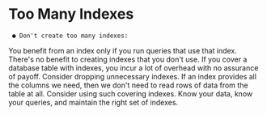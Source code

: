 # Too Many Indexes

     ● Don't create too many indexes:
You benefit from an index only if you run queries that use that index.
There's no benefit to creating indexes that you don't use.
If you cover a database table with indexes, you incur a lot of overhead
with no assurance of payoff.
Consider dropping unnecessary indexes.
If an index provides all the columns we need, then we don't need to read
rows of data from the table at all. Consider using such covering indexes.
Know your data, know your queries, and maintain the right set of indexes.
